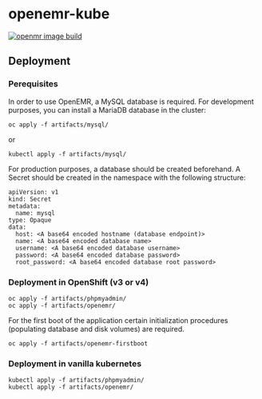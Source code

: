 # openemr-kube

[![openmr image build](https://quay.io/repository/openemr/openemr/status "openmr image build")](https://quay.io/repository/openemr/openemr)

## Deployment

### Perequisites

In order to use OpenEMR, a MySQL database is required.
For development purposes, you can install a MariaDB database in the cluster:
```
oc apply -f artifacts/mysql/
```
or
```
kubectl apply -f artifacts/mysql/
```

For production purposes, a database should be created beforehand.
A Secret should be created in the namespace with the following structure:
```
apiVersion: v1
kind: Secret
metadata:
  name: mysql
type: Opaque
data:
  host: <A base64 encoded hostname (database endpoint)>
  name: <A base64 encoded database name>
  username: <A base64 encoded database username>
  password: <A base64 encoded database password>
  root_password: <A base64 encoded database root password>
```

### Deployment in OpenShift (v3 or v4)

```
oc apply -f artifacts/phpmyadmin/
oc apply -f artifacts/openemr/
```

For the first boot of the application certain initialization procedures (populating database and disk volumes) are required.
```
oc apply -f artifacts/openemr-firstboot
```

### Deployment in vanilla kubernetes

```
kubectl apply -f artifacts/phpmyadmin/
kubectl apply -f artifacts/openemr/
```

